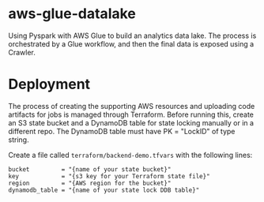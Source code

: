 # aws-glue-datalake
Using Pyspark with AWS Glue to build an analytics data lake. The process is orchestrated by a Glue workflow, and then the final data is exposed using a Crawler.


# Deployment
The process of creating the supporting AWS resources and uploading code artifacts for jobs is managed through Terraform. Before running this, create an S3 state bucket and a DynamoDB table for state locking manually or in a different repo. The DynamoDB table must have PK = "LockID" of type string.

Create a file called `terraform/backend-demo.tfvars` with the following lines:
```
bucket         = "{name of your state bucket}"
key            = "{s3 key for your Terraform state file}"
region         = "{AWS region for the bucket}"
dynamodb_table = "{name of your state lock DDB table}"
```
